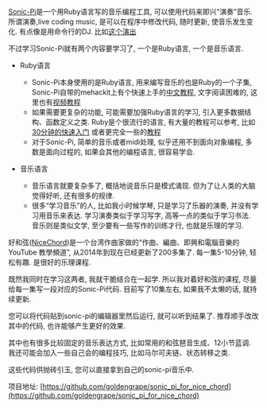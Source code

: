 <!--
.. title: 看好和弦学音乐和sonic-pi
.. slug: learn_sonic_pi_and_music_with_nicechord
.. date: 2019-11-20 13:00 UTC+08:00
.. tags: 
.. category: 
.. link:
.. description:
.. type: text
-->

[Sonic-Pi](https://sonic-pi.net/)是一个用Ruby语言写的音乐编程工具, 可以使用代码来即兴“演奏”音乐. 所谓演奏,live coding music,  是可以在程序中修改代码, 随时更新, 使音乐发生变化. 有点像是用命令行的DJ. 比如[这个演出](http://player.bilibili.com/player.html?aid=74702936&cid=127783914&page=1)

不过学习Sonic-Pi就有两个内容要学习了, 一个是Ruby语言, 一个是音乐语言. 

* Ruby语言
    * Sonic-Pi本身使用的是Ruby语言, 用来编写音乐的也是Ruby的一个子集, Sonic-Pi自带的mehackit上有个快速上手的[中文教程](http://sonic-pi.mehackit.org/index_chs.html), 文字阅读困难的, 这里也有[视频教程](https://www.bilibili.com/video/av47554214)
    * 如果需要更复杂的功能, 可能需要加强Ruby语言的学习, 引入更多数据结构、函数定义之类. Ruby是个很流行的语言, 有大量的教程可以参考, 比如[30分钟的快速入门](https://www.yiibai.com/ruby/quick-start.html) 或者更完全一些的[教程](https://www.runoob.com/ruby/ruby-tutorial.html)
    * 对于Sonic-Pi, 简单的音乐或者midi处理, 似乎还用不到面向对象编程, 多数是面向过程的, 如果会其他的编程语言, 很容易学会.

* 音乐语言
    * 音乐语言就要复杂多了, 概括地说音乐只是模式涌现. 但为了让人类的大脑觉得好听, 还有很多的规律. 
    * 很多“学习音乐”的人, 比如我小时候学琴, 只是学习了乐器的演奏, 并没有学习用音乐来表达. 学习演奏类似于学习写字, 高等一点的类似于学习书法. 音乐则是类似文学, 至少要有一些写作的训练才行, 也就是乐理的学习.

好和弦([NiceChord](https://nicechord.com/))是一个台湾作曲家做的“作曲、編曲、即興和電腦音樂的 YouTube 教學頻道”, 从2014年到现在已经更新了200多集了. 每一集5-10分钟, 轻松有趣. 是很好的乐理课程. 

既然我同时在学习这两者, 我就干脆结合在一起学. 所以我对着好和弦的课程, 尽量给每一集写一段对应的Sonic-Pi代码. 目前写了10集左右, 如果我不太懒的话, 就持续更新. 

您可以将代码贴到sonic-pi的编辑器里然后运行, 就可以听到结果了. 推荐顺手改改其中的代码, 也许能够产生更好的效果. 

其中也有很多比较固定的音乐表达方式, 比如常用的和弦琶音生成、12小节蓝调. 我还可能会加入一些自己会的编程技巧, 比如马尔可夫链、状态转移之类. 

这些代码供抛砖引玉, 您可以直接拿到自己的sonic-pi音乐中.

项目地址: 
[https://github.com/goldengrape/sonic_pi_for_nice_chord](https://github.com/goldengrape/sonic_pi_for_nice_chord)